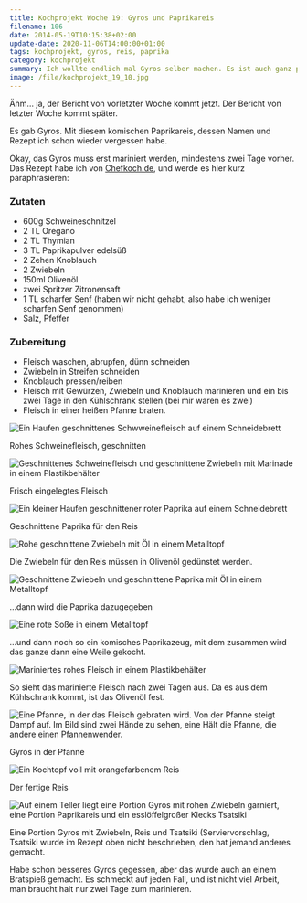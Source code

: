 ```yaml
---
title: Kochprojekt Woche 19: Gyros und Paprikareis
filename: 106
date: 2014-05-19T10:15:38+02:00
update-date: 2020-11-06T14:00:00+01:00
tags: kochprojekt, gyros, reis, paprika
category: kochprojekt
summary: Ich wollte endlich mal Gyros selber machen. Es ist auch ganz passabel geworden.
image: /file/kochprojekt_19_10.jpg
---
```


Ähm… ja, der Bericht von vorletzter Woche kommt jetzt. Der Bericht von letzter Woche kommt später.

Es gab Gyros. Mit diesem komischen Paprikareis, dessen Namen und Rezept ich schon wieder vergessen habe.

Okay, das Gyros muss erst mariniert werden, mindestens zwei Tage vorher. Das Rezept habe ich von [Chefkoch.de](http://www.chefkoch.de/rezepte/1126311219122852/Gyros.html), und werde es hier kurz paraphrasieren:

### Zutaten

- 600g Schweineschnitzel
- 2 TL Oregano
- 2 TL Thymian
- 3 TL Paprikapulver edelsüß
- 2 Zehen Knoblauch
- 2 Zwiebeln
- 150ml Olivenöl
- zwei Spritzer Zitronensaft
- 1 TL scharfer Senf (haben wir nicht gehabt, also habe ich weniger scharfen Senf genommen)
- Salz, Pfeffer

### Zubereitung

- Fleisch waschen, abrupfen, dünn schneiden
- Zwiebeln in Streifen schneiden
- Knoblauch pressen/reiben
- Fleisch mit Gewürzen, Zwiebeln und Knoblauch marinieren und ein bis zwei Tage in den Kühlschrank stellen (bei mir waren es zwei)
- Fleisch in einer heißen Pfanne braten.

![Ein Haufen geschnittenes Schwweinefleisch auf einem Schneidebrett](/file/kochprojekt_19_01.jpg)

Rohes Schweinefleisch, geschnitten

![Geschnittenes Schweinefleisch und geschnittene Zwiebeln mit Marinade in einem Plastikbehälter](/file/kochprojekt_19_02.jpg)

Frisch eingelegtes Fleisch

![Ein kleiner Haufen geschnittener roter Paprika auf einem Schneidebrett](/file/kochprojekt_19_03.jpg)

Geschnittene Paprika für den Reis

![Rohe geschnittene Zwiebeln mit Öl in einem Metalltopf](/file/kochprojekt_19_04.jpg)

Die Zwiebeln für den Reis müssen in Olivenöl gedünstet werden.

![Geschnittene Zwiebeln und geschnittene Paprika mit Öl in einem Metalltopf](/file/kochprojekt_19_05.jpg)

…dann wird die Paprika dazugegeben

![Eine rote Soße in einem Metalltopf](/file/kochprojekt_19_06.jpg)

…und dann noch so ein komisches Paprikazeug, mit dem zusammen wird das ganze dann eine Weile gekocht.

![Mariniertes rohes Fleisch in einem Plastikbehälter](/file/kochprojekt_19_07.jpg)

So sieht das marinierte Fleisch nach zwei Tagen aus. Da es aus dem Kühlschrank kommt, ist das Olivenöl fest.

![Eine Pfanne, in der das Fleisch gebraten wird. Von der Pfanne steigt Dampf auf. Im Bild sind zwei Hände zu sehen, eine Hält die Pfanne, die andere einen Pfannenwender.](/file/kochprojekt_19_08.jpg)

Gyros in der Pfanne

![Ein Kochtopf voll mit orangefarbenem Reis](/file/kochprojekt_19_09.jpg)

Der fertige Reis

![Auf einem Teller liegt eine Portion Gyros mit rohen Zwiebeln garniert, eine Portion Paprikareis und ein esslöffelgroßer Klecks Tsatsiki](/file/kochprojekt_19_10.jpg)

Eine Portion Gyros mit Zwiebeln, Reis und Tsatsiki (Serviervorschlag, Tsatsiki wurde im Rezept oben nicht beschrieben, den hat jemand anderes gemacht.

Habe schon besseres Gyros gegessen, aber das wurde auch an einem Bratspieß gemacht. Es schmeckt auf jeden Fall, und ist nicht viel Arbeit, man braucht halt nur zwei Tage zum marinieren.
